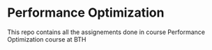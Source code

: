 # Performance Optimization
 This repo contains all the assignements done in course Performance Optimization course at BTH
